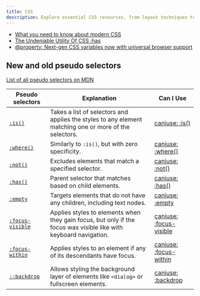 ```yaml
---
title: CSS
description: Explore essential CSS resources, from layout techniques to modern features and performance tips.
---
```


- [What you need to know about modern CSS](https://frontendmasters.com/blog/what-you-need-to-know-about-modern-css-spring-2024-edition/)
- [The Undeniable Utility Of CSS :has](https://www.joshwcomeau.com/css/has/)
- [@property: Next-gen CSS variables now with universal browser support](https://web.dev/blog/at-property-baseline)

## New and old pseudo selectors

[List of all pseudo selectors on MDN](https://developer.mozilla.org/en-US/docs/Web/CSS/Pseudo-classes)

| Pseudo selectors                                                                    | Explanation                                                                                                       | Can I Use                                                            |
| ----------------------------------------------------------------------------------- | ----------------------------------------------------------------------------------------------------------------- | -------------------------------------------------------------------- |
| [`:is()`](https://developer.mozilla.org/en-US/docs/Web/CSS/:is)                     | Takes a list of selectors and applies the styles to any element matching one or more of the selectors.            | [caniuse: :is()](https://caniuse.com/css-matches-pseudo)             |
| [`:where()`](https://developer.mozilla.org/en-US/docs/Web/CSS/:where)               | Similarly to `:is()`, but with zero specificity.                                                                  | [caniuse: :where()](https://caniuse.com/mdn-css_selectors_where)     |
| [`:not()`](https://developer.mozilla.org/en-US/docs/Web/CSS/:not)                   | Excludes elements that match a specified selector.                                                                | [caniuse: :not()](https://caniuse.com/mdn-css_selectors_not)         |
| [`:has()`](https://developer.mozilla.org/en-US/docs/Web/CSS/:has)                   | Parent selector that matches based on child elements.                                                             | [caniuse: :has()](https://caniuse.com/css-has)                       |
| [`:empty`](https://developer.mozilla.org/en-US/docs/Web/CSS/:empty)                 | Targets elements that do not have any children, including text nodes.                                             | [caniuse: :empty](https://caniuse.com/mdn-css_selectors_empty)       |
| [`:focus-visible`](https://developer.mozilla.org/en-US/docs/Web/CSS/:focus-visible) | Applies styles to elements when they gain focus, but only if the focus was visible like with keyboard navigation. | [caniuse: :focus-visible](https://caniuse.com/css-focus-visible)     |
| [`:focus-within`](https://developer.mozilla.org/en-US/docs/Web/CSS/:focus-within)   | Applies styles to an element if any of its descendants have focus.                                                | [caniuse: :focus-within](https://caniuse.com/css-focus-within)       |
| [`::backdrop`](https://developer.mozilla.org/en-US/docs/Web/CSS/::backdrop)         | Allows styling the background layer of elements like `<dialog>` or fullscreen elements.                           | [caniuse: :backdrop](https://caniuse.com/mdn-css_selectors_backdrop) |
